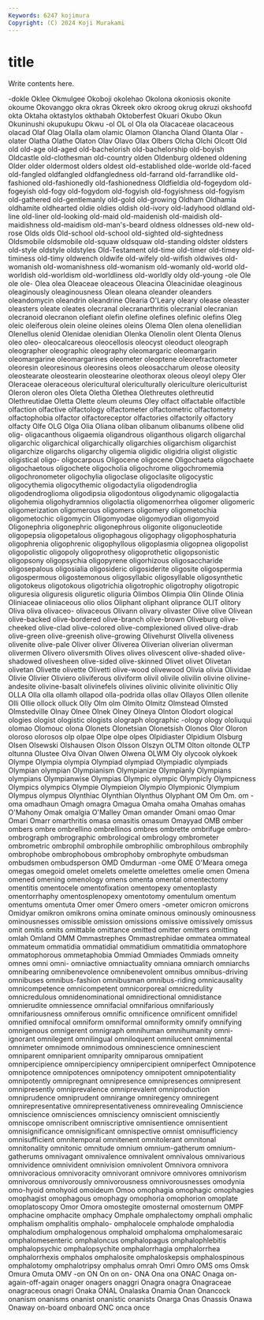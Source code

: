```yaml
---
Keywords: 6247 kojimura
Copyright: (C) 2024 Koji Murakami
---
```


# title

Write contents here.



-dokle Oklee Okmulgee Okoboji okolehao
Okolona okoniosis okonite okoume Okovanggo okra okras Okreek okro okroog
okrug okruzi okshoofd okta Oktaha oktastylos okthabah Oktoberfest Okuari Okubo
Okun Okuninushi okupukupu Okwu -ol OL ol Ola ola Olacaceae
olacaceous olacad Olaf Olag Olalla olam olamic Olamon Olancha Oland
Olanta Olar -olater Olatha Olathe Olaton Olav Olavo Olax Olbers
Olcha Olchi Olcott Old old old-age old-aged old-bachelorish old-bachelorship old-boyish
Oldcastle old-clothesman old-country olden Oldenburg oldened oldening Older older oldermost
olders oldest old-established olde-worlde old-faced old-fangled oldfangled oldfangledness old-farrand old-farrandlike
old-fashioned old-fashionedly old-fashionedness Oldfieldia old-fogeydom old-fogeyish old-fogy old-fogydom old-fogyish old-fogyishness
old-fogyism old-gathered old-gentlemanly old-gold old-growing Oldham Oldhamia oldhamite oldhearted oldie
oldies oldish old-ivory old-ladyhood oldland old-line old-liner old-looking old-maid old-maidenish
old-maidish old-maidishness old-maidism old-man's-beard oldness oldnesses old-new old-rose Olds olds
Old-school old-school old-sighted old-sightedness Oldsmobile oldsmobile old-squaw oldsquaw old-standing oldster
oldsters old-style oldstyle oldstyles Old-Testament old-time old-timer old-timey old-timiness old-timy
oldwench oldwife old-wifely old-wifish oldwives old-womanish old-womanishness old-womanism old-womanly old-world
old-worldish old-worldism old-worldliness old-worldly oldy old-young -ole Ole ole ole-
Olea olea Oleaceae oleaceous Oleacina Oleacinidae oleaginous oleaginously oleaginousness Olean
oleana oleander oleanders oleandomycin oleandrin oleandrine Olearia O'Leary oleary olease
oleaster oleasters oleate oleates olecranal olecranarthritis olecranial olecranian olecranoid olecranon
olefiant olefin olefine olefines olefinic olefins Oleg oleic oleiferous olein
oleine oleines oleins Olema Olen olena olenellidian Olenellus olenid Olenidae
olenidian Olenka Olenolin olent Olenta Olenus oleo oleo- oleocalcareous oleocellosis
oleocyst oleoduct oleograph oleographer oleographic oleography oleomargaric oleomargarin oleomargarine oleomargarines
oleometer oleoptene oleorefractometer oleoresin oleoresinous oleoresins oleos oleosaccharum oleose oleosity
oleostearate oleostearin oleostearine oleothorax oleous oleoyl olepy Oler Oleraceae oleraceous
olericultural olericulturally olericulture olericulturist Oleron oleron oles Oleta Oletha Olethea
Olethreutes olethreutid Olethreutidae Oletta Olette oleum oleums Oley olfact olfactable
olfactible olfaction olfactive olfactology olfactometer olfactometric olfactometry olfactophobia olfactor olfactoreceptor
olfactories olfactorily olfactory olfacty Olfe OLG Olga Olia Oliana oliban
olibanum olibanums olibene olid olig- oligacanthous oligaemia oligandrous oliganthous oligarch
oligarchal oligarchic oligarchical oligarchically oligarchies oligarchism oligarchist oligarchize oligarchs oligarchy
oligemia oligidic oligidria oligist oligistic oligistical oligo- oligocarpous Oligocene oligocene
Oligochaeta oligochaete oligochaetous oligochete oligocholia oligochrome oligochromemia oligochronometer oligochylia oligoclase
oligoclasite oligocystic oligocythemia oligocythemic oligodactylia oligodendroglia oligodendroglioma oligodipsia oligodontous oligodynamic
oligogalactia oligohemia oligohydramnios oligolactia oligomenorrhea oligomer oligomeric oligomerization oligomerous oligomers
oligomery oligometochia oligometochic oligomycin Oligomyodae oligomyodian oligomyoid Oligonephria oligonephric oligonephrous
oligonite oligonucleotide oligopepsia oligopetalous oligophagous oligophagy oligophosphaturia oligophrenia oligophrenic oligophyllous
oligoplasmia oligopnea oligopolist oligopolistic oligopoly oligoprothesy oligoprothetic oligopsonistic oligopsony oligopsychia
oligopyrene oligorhizous oligosaccharide oligosepalous oligosialia oligosideric oligosiderite oligosite oligospermia oligospermous
oligostemonous oligosyllabic oligosyllable oligosynthetic oligotokeus oligotokous oligotrichia oligotrophic oligotrophy oligotropic
oliguresia oliguresis oliguretic oliguria Olimbos Olimpia Olin Olinde Olinia Oliniaceae
oliniaceous olio olios Oliphant oliphant oliprance OLIT olitory Oliva oliva
olivaceo- olivaceous Olivann olivary olivaster Olive olive Olivean olive-backed olive-bordered
olive-branch olive-brown Oliveburg olive-cheeked olive-clad olive-colored olive-complexioned olived olive-drab olive-green
olive-greenish olive-growing Olivehurst Olivella oliveness olivenite olive-pale Oliver oliver Oliverea
Oliverian oliverian oliverman olivermen Olivero oliversmith Olives olives olivescent olive-shaded
olive-shadowed olivesheen olive-sided olive-skinned Olivet olivet Olivetan olivetan Olivette olivette
Olivetti olive-wood olivewood Olivia olivia Olividae Olivie Olivier Oliviero oliviferous
oliviform olivil olivile olivilin olivine olivine-andesite olivine-basalt olivinefels olivines olivinic
olivinite olivinitic Oliy OLLA Olla olla ollamh ollapod olla-podrida ollas
ollav Ollayos Ollen ollenite Olli Ollie ollock olluck Olly Olm
olm Olmito Olmitz Olmstead Olmsted Olmstedville Olnay Olnee Olnek Olney
Olneya Olnton Olodort ological ologies ologist ologistic ologists olograph olographic
-ology ology ololiuqui olomao Olomouc olona Olonets Olonetsian Olonetsish Olonos
Olor Oloron oloroso olorosos olp olpae Olpe olpe olpes Olpidiaster
Olpidium Olsburg Olsen Olsewski Olshausen Olson Olsson Olszyn OLTM Olton
oltonde OLTP oltunna Olustee Olva Olvan Olwen Olwena OLWM Oly
olycook olykoek Olympe Olympia olympia Olympiad olympiad Olympiadic olympiads Olympian
olympian Olympianism Olympianize Olympianly Olympians olympians Olympianwise Olympias Olympic olympic
Olympicly Olympicness Olympics olympics Olympie Olympieion Olympio Olympionic Olympium Olympus
olympus Olynthiac Olynthian Olynthus Olyphant OM Om Om. om -oma
omadhaun Omagh omagra Omagua Omaha omaha Omahas omahas O'Mahony Omak
omalgia O'Malley Oman omander Omani omao Omar Omari Omarr omarthritis
omasa omasitis omasum Omayyad OMB omber ombers ombre ombrellino ombrellinos
ombres ombrette ombrifuge ombro- ombrograph ombrographic ombrological ombrology ombrometer ombrometric
ombrophil ombrophile ombrophilic ombrophilous ombrophily ombrophobe ombrophobous ombrophoby ombrophyte ombudsman
ombudsmen ombudsperson OMD Omdurman -ome OME O'Meara omega omegas omegoid
omelet omelets omelette omelettes omelie omen Omena omened omening omenology
omens omenta omental omentectomy omentitis omentocele omentofixation omentopexy omentoplasty omentorrhaphy
omentosplenopexy omentotomy omentulum omentum omentums omentuta Omer omer Omero omers
-ometer omicron omicrons Omidyar omikron omikrons omina ominate ominous ominously
ominousness ominousnesses omissible omission omissions omissive omissively omissus omit omitis
omits omittable omittance omitted omitter omitters omitting omlah Omland OMM
Ommastrephes Ommastrephidae ommatea ommateal ommateum ommatidia ommatidial ommatidium ommatitidia ommatophore
ommatophorous ommetaphobia Ommiad Ommiades Ommiads omneity omnes omni omni- omniactive
omniactuality omniana omniarch omniarchs omnibearing omnibenevolence omnibenevolent omnibus omnibus-driving omnibuses
omnibus-fashion omnibusman omnibus-riding omnicausality omnicompetence omnicompetent omnicorporeal omnicredulity omnicredulous omnidenominational
omnidirectional omnidistance omnierudite omniessence omnifacial omnifarious omnifariously omnifariousness omniferous omnific
omnificence omnificent omnifidel omnified omnifocal omniform omniformal omniformity omnify omnifying
omnigenous omnigerent omnigraph omnihuman omnihumanity omni-ignorant omnilegent omnilingual omniloquent omnilucent
omnimental omnimeter omnimode omnimodous omninescience omninescient omniparent omniparient omniparity omniparous
omnipatient omnipercipience omnipercipiency omnipercipient omniperfect Omnipotence omnipotence omnipotences omnipotency omnipotent
omnipotentiality omnipotently omnipregnant omnipresence omnipresences omnipresent omnipresently omniprevalence omniprevalent omniproduction
omniprudence omniprudent omnirange omniregency omniregent omnirepresentative omnirepresentativeness omnirevealing Omniscience omniscience
omnisciences omnisciency omniscient omnisciently omniscope omniscribent omniscriptive omnisentience omnisentient omnisignificance
omnisignificant omnispective omnist omnisufficiency omnisufficient omnitemporal omnitenent omnitolerant omnitonal omnitonality
omnitonic omnitude omnium omnium-gatherum omnium-gatherums omnivagant omnivalence omnivalent omnivalous omnivarious
omnividence omnivident omnivision omnivolent Omnivora omnivora omnivoracious omnivoracity omnivorant omnivore
omnivores omnivorism omnivorous omnivorously omnivorousness omnivorousnesses omodynia omo-hyoid omohyoid omoideum
Omoo omophagia omophagic omophagies omophagist omophagous omophagy omophoria omophorion omoplate
omoplatoscopy Omor Omora omostegite omosternal omosternum OMPF omphacine omphacite omphacy
Omphale omphalectomy omphali omphalic omphalism omphalitis omphalo- omphalocele omphalode omphalodia
omphalodium omphalogenous omphaloid omphaloma omphalomesaraic omphalomesenteric omphaloncus omphalopagus omphalophlebitis omphalopsychic
omphalopsychite omphalorrhagia omphalorrhea omphalorrhexis omphalos omphalosite omphaloskepsis omphalospinous omphalotomy omphalotripsy
omphalus omrah Omri Omro OMS oms Omsk Omura Omuta OMV
-on ON On on on- ONA Ona ona ONAC Onaga
on-again-off-again onager onagers onaggri Onagra onagra Onagraceae onagraceous onagri Onaka
ONAL Onalaska Onamia Onan Onancock onanism onanisms onanist onanistic onanists
Onarga Onas Onassis Onawa Onaway on-board onboard ONC onca once
